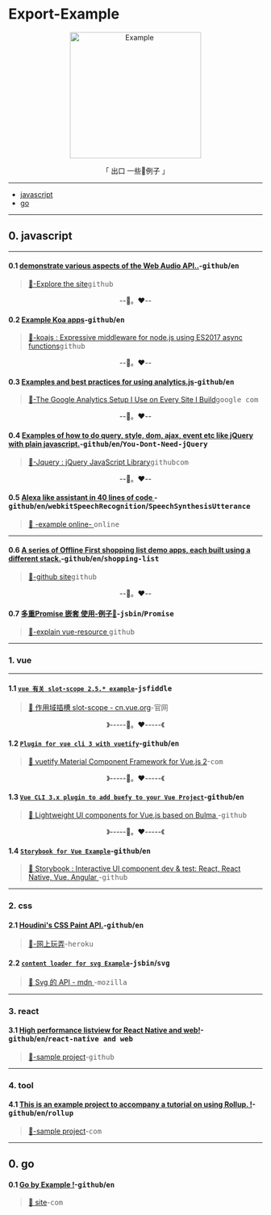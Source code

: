 # Export-Example


<p align="center"><a href="https://github.com/chinanf-boy/Export-Example" target="_blank" rel="noopener noreferrer">
<img width="260" height="250px" alt="Example" src="https://upload.wikimedia.org/wikipedia/commons/thumb/8/84/Example.svg/512px-Example.svg.png"/></a></p>

<p align="center"> 「 出口 一些🌰例子 」</p>

---

- [javascript](#javascript)
- [go](#go)

---

## 0. javascript

---

#### 0.1 [ demonstrate various aspects of the Web Audio API..](https://github.com/lonekorean/hello-houdini)-<kbd>github</kbd>/<kbd>en</kbd>

> [🔗-Explore the site](http://kylestetz.github.io/Web-Audio-Basics/)<kbd>github</kbd>

<p align="center">--🧡。❤️--</p>

#### 0.2 [ Example Koa apps](https://github.com/koajs/examples)-<kbd>github</kbd>/<kbd>en</kbd>

> [🔗-koajs : Expressive middleware for node.js using ES2017 async functions](http://kylestetz.github.io/Web-Audio-Basics/)<kbd>github</kbd>

<p align="center">--🧡。❤️--</p>

#### 0.3 [ Examples and best practices for using analytics.js](https://github.com/philipwalton/analyticsjs-boilerplate)-<kbd>github</kbd>/<kbd>en</kbd>

> [🔗-The Google Analytics Setup I Use on Every Site I Build](https://philipwalton.com/articles/the-google-analytics-setup-i-use-on-every-site-i-build/)<kbd>google </kbd><kbd>com</kbd>

<p align="center">--🧡。❤️--</p>

#### 0.4 [ Examples of how to do query, style, dom, ajax, event etc like jQuery with plain javascript.](https://github.com/nefe/You-Dont-Need-jQuery)-<kbd>github</kbd>/<kbd>en</kbd>/<kbd>You-Dont-Need-jQuery</kbd>

> [🔗-Jquery : jQuery JavaScript Library](https://github.com/jquery/jquery)<kbd>github</kbd><kbd>com</kbd>

<p align="center">--🧡。❤️--</p>

#### 0.5 [ Alexa like assistant in 40 lines of code ](https://github.com/Jense5/robinjs-website)-<kbd>github</kbd>/<kbd>en</kbd>/<kbd>webkitSpeechRecognition</kbd>/<kbd>SpeechSynthesisUtterance</kbd>

> [🔗  -example online- ](https://robinjs.party/)<kbd>online</kbd>

---

#### 0.6 [ A series of Offline First shopping list demo apps, each built using a different stack.](https://github.com/ibm-watson-data-lab/shopping-list)-<kbd>github</kbd>/<kbd>en</kbd>/<kbd>shopping-list</kbd>

> [🔗-github site](https://ibm-watson-data-lab.github.io/shopping-list/)<kbd>github</kbd>

<p align="center">--🧡。❤️--</p>


#### 0.7 [ 多重Promise 嵌套 使用-例子🌰](http://jsbin.com/dogarat/7/edit?js,console)-<kbd>jsbin</kbd>/<kbd>Promise</kbd>

> [🔗-explain vue-resource ](https://github.com/chinanf-boy/vue-resource-explain)<kbd>github</kbd>

---

### 1. vue

---

#### 1.1 [`vue 有关 slot-scope 2.5.* example`](https://jsfiddle.net/yobrave1995/v41vbz7r/)-<kbd>jsfiddle</kbd>

> [🔗 作用域插槽 slot-scope - cn.vue.org](https://cn.vuejs.org/v2/api/#slot-scope)-<kbd>官网</kbd>

<p align="center">》-----🧡。❤️-----《</p>

#### 1.2 [`Plugin for vue cli 3 with vuetify`](https://github.com/vuetifyjs/vue-cli-plugin-vuetify)-<kbd>github</kbd>/<kbd>en</kbd>

> [🔗 vuetify Material Component Framework for Vue.js 2](https://vuetifyjs.com/)-<kbd>com</kbd>

<p align="center">》-----🧡。❤️-----《</p>

#### 1.3 [`Vue CLI 3.x plugin to add buefy to your Vue Project`](https://github.com/buefy/vue-cli-plugin-buefy)-<kbd>github</kbd>/<kbd>en</kbd>

> [🔗 Lightweight UI components for Vue.js based on Bulma ](https://buefy.github.io/)-<kbd>github</kbd>

<p align="center">》-----🧡。❤️-----《</p>

#### 1.4 [`Storybook for Vue Example`](https://github.com/shilman/storybook-vue-example)-<kbd>github</kbd>/<kbd>en</kbd>

> [🔗 Storybook : Interactive UI component dev & test: React, React Native, Vue, Angular ](https://github.com/storybooks/storybook)-<kbd>github</kbd>

---

### 2. css

#### 2.1 [Houdini's CSS Paint API.](https://github.com/lonekorean/hello-houdini)-<kbd>github</kbd>/<kbd>en</kbd>

> [🔗-网上玩弄](https://hello-houdini.herokuapp.com/)-<kbd>heroku</kbd>

#### 2.2 [`content loader for svg Example`](http://jsbin.com/ramosepaxo/1/edit?html,output)-<kbd>jsbin</kbd>/<kbd>svg</kbd>

> [🔗 Svg 的 API - mdn ](https://developer.mozilla.org/zh-CN/docs/Web/SVG)-<kbd>mozilla</kbd>
---

### 3. react

#### 3.1 [High performance listview for React Native and web!](https://github.com/Flipkart/recyclerlistview#demo)-<kbd>github</kbd>/<kbd>en</kbd>/<kbd>react-native and web</kbd>

> [🔗-sample project](https://github.com/naqvitalha/travelMate)-<kbd>github</kbd>

---

### 4. tool

#### 4.1 [This is an example project to accompany a tutorial on using Rollup. !](https://github.com/jlengstorf/learn-rollupo)-<kbd>github</kbd>/<kbd>en</kbd>/<kbd>rollup</kbd>

> [🔗-sample project](https://code.lengstorf.com/learn-rollup-js/)-<kbd>com</kbd>

---

## 0. go

#### 0.1 [Go by Example !](https://github.com/mmcgrana/gobyexample)-<kbd>github</kbd>/<kbd>en</kbd>

> [🔗 site](https://gobyexample.com)-<kbd>com</kbd>
